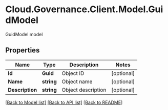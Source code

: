 # Cloud.Governance.Client.Model.GuidModel
GuidModel model
## Properties

Name | Type | Description | Notes
------------ | ------------- | ------------- | -------------
**Id** | **Guid** | Object ID | [optional] 
**Name** | **string** | Object name | [optional] 
**Description** | **string** | Object description | [optional] 

[[Back to Model list]](../README.md#documentation-for-models) [[Back to API list]](../README.md#documentation-for-api-endpoints) [[Back to README]](../README.md)


